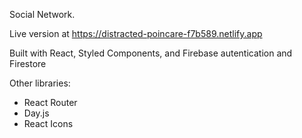 Social Network.

Live version at https://distracted-poincare-f7b589.netlify.app

Built with React, Styled Components, and Firebase autentication and Firestore

Other libraries:
- React Router
- Day.js
- React Icons

